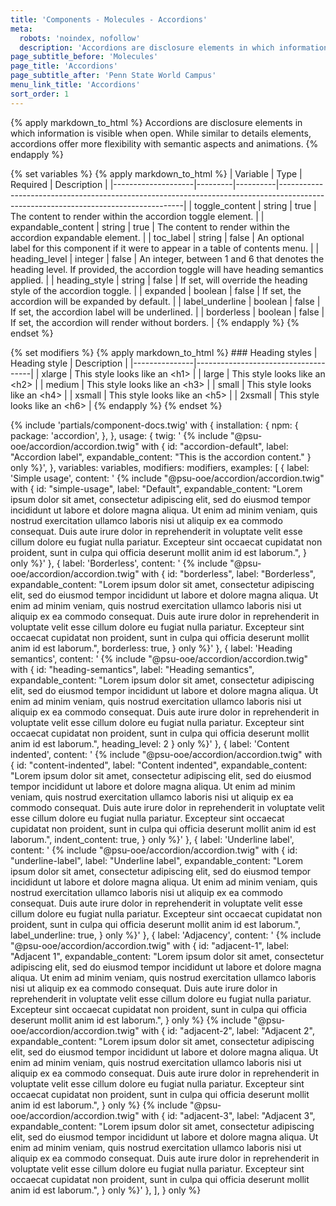 ```yaml
---
title: 'Components - Molecules - Accordions'
meta:
  robots: 'noindex, nofollow'
  description: 'Accordions are disclosure elements in which information is visible when open.'
page_subtitle_before: 'Molecules'
page_title: 'Accordions'
page_subtitle_after: 'Penn State World Campus'
menu_link_title: 'Accordions'
sort_order: 1
---
```

{% apply markdown_to_html %}
  Accordions are disclosure elements in which information is visible when open.
  While similar to details elements, accordions offer more flexibility with
  semantic aspects and animations.
{% endapply %}

{% set variables %}
  {% apply markdown_to_html %}
  | Variable           | Type    | Required | Description                                                                                                                        |
  |--------------------|---------|----------|------------------------------------------------------------------------------------------------------------------------------------|
  | toggle_content     | string  | true     | The content to render within the accordion toggle element.                                                                         |
  | expandable_content | string  | true     | The content to render within the accordion expandable element.                                                                     |
  | toc_label          | string  | false    | An optional label for this component if it were to appear in a table of contents menu.                                             |
  | heading_level      | integer | false    | An integer, between 1 and 6 that denotes the heading level. If provided, the accordion toggle will have heading semantics applied. |
  | heading_style      | string  | false    | If set, will override the heading style of the accordion toggle.                                                                   |
  | expanded           | boolean | false    | If set, the accordion will be expanded by default.                                                                                 |
  | label_underline    | boolean | false    | If set, the accordion label will be underlined.                                                                                    |
  | borderless         | boolean | false    | If set, the accordion will render without borders.                                                                                 |
  {% endapply %}
{% endset %}

{% set modifiers %}
  {% apply markdown_to_html %}
    ### Heading styles
    | Heading style | Description                         |
    |---------------|-------------------------------------|
    | xlarge        | This style looks like an &lt;h1&gt; |
    | large         | This style looks like an &lt;h2&gt; |
    | medium        | This style looks like an &lt;h3&gt; |
    | small         | This style looks like an &lt;h4&gt; |
    | xsmall        | This style looks like an &lt;h5&gt; |
    | 2xsmall       | This style looks like an &lt;h6&gt; |
  {% endapply %}
{% endset %}

{% include 'partials/component-docs.twig' with {
  installation: {
    npm: {
      package: 'accordion',
    },
  },
  usage: {
    twig: '
{% include "@psu-ooe/accordion/accordion.twig" with {
  id: "accordion-default",
  label: "Accordion label",
  expandable_content: "This is the accordion content."
} only %}',
  },
  variables: variables,
  modifiers: modifiers,
  examples: [
    {
      label: 'Simple usage', 
      content: '
{% include "@psu-ooe/accordion/accordion.twig" with {
  id: "simple-usage",
  label: "Default",
  expandable_content: "Lorem ipsum dolor sit amet, consectetur adipiscing elit, sed do eiusmod tempor incididunt ut labore et dolore magna aliqua. Ut enim ad minim veniam, quis nostrud exercitation ullamco laboris nisi ut aliquip ex ea commodo consequat. Duis aute irure dolor in reprehenderit in voluptate velit esse cillum dolore eu fugiat nulla pariatur. Excepteur sint occaecat cupidatat non proident, sunt in culpa qui officia deserunt mollit anim id est laborum.",
} only %}'
    },
    {
      label: 'Borderless',
      content: '
{% include "@psu-ooe/accordion/accordion.twig" with {
  id: "borderless",
  label: "Borderless",
  expandable_content: "Lorem ipsum dolor sit amet, consectetur adipiscing elit, sed do eiusmod tempor incididunt ut labore et dolore magna aliqua. Ut enim ad minim veniam, quis nostrud exercitation ullamco laboris nisi ut aliquip ex ea commodo consequat. Duis aute irure dolor in reprehenderit in voluptate velit esse cillum dolore eu fugiat nulla pariatur. Excepteur sint occaecat cupidatat non proident, sunt in culpa qui officia deserunt mollit anim id est laborum.",
  borderless: true,
} only %}'
    },
    {
      label: 'Heading semantics', 
      content: '
{% include "@psu-ooe/accordion/accordion.twig" with {
  id: "heading-semantics",
  label: "Heading semantics",
  expandable_content: "Lorem ipsum dolor sit amet, consectetur adipiscing elit, sed do eiusmod tempor incididunt ut labore et dolore magna aliqua. Ut enim ad minim veniam, quis nostrud exercitation ullamco laboris nisi ut aliquip ex ea commodo consequat. Duis aute irure dolor in reprehenderit in voluptate velit esse cillum dolore eu fugiat nulla pariatur. Excepteur sint occaecat cupidatat non proident, sunt in culpa qui officia deserunt mollit anim id est laborum.",
  heading_level: 2
} only %}'
    },
    {
      label: 'Content indented', 
      content: '
{% include "@psu-ooe/accordion/accordion.twig" with {
  id: "content-indented",
  label: "Content indented",
  expandable_content: "Lorem ipsum dolor sit amet, consectetur adipiscing elit, sed do eiusmod tempor incididunt ut labore et dolore magna aliqua. Ut enim ad minim veniam, quis nostrud exercitation ullamco laboris nisi ut aliquip ex ea commodo consequat. Duis aute irure dolor in reprehenderit in voluptate velit esse cillum dolore eu fugiat nulla pariatur. Excepteur sint occaecat cupidatat non proident, sunt in culpa qui officia deserunt mollit anim id est laborum.",
  indent_content: true,
} only %}'
    },
    {
      label: 'Underline label', 
      content: '
{% include "@psu-ooe/accordion/accordion.twig" with {
  id: "underline-label",
  label: "Underline label",
  expandable_content: "Lorem ipsum dolor sit amet, consectetur adipiscing elit, sed do eiusmod tempor incididunt ut labore et dolore magna aliqua. Ut enim ad minim veniam, quis nostrud exercitation ullamco laboris nisi ut aliquip ex ea commodo consequat. Duis aute irure dolor in reprehenderit in voluptate velit esse cillum dolore eu fugiat nulla pariatur. Excepteur sint occaecat cupidatat non proident, sunt in culpa qui officia deserunt mollit anim id est laborum.",
  label_underline: true,
} only %}'
    },
    {
      label: 'Adjacency', 
      content: '
{% include "@psu-ooe/accordion/accordion.twig" with {
  id: "adjacent-1",
  label: "Adjacent 1",
  expandable_content: "Lorem ipsum dolor sit amet, consectetur adipiscing elit, sed do eiusmod tempor incididunt ut labore et dolore magna aliqua. Ut enim ad minim veniam, quis nostrud exercitation ullamco laboris nisi ut aliquip ex ea commodo consequat. Duis aute irure dolor in reprehenderit in voluptate velit esse cillum dolore eu fugiat nulla pariatur. Excepteur sint occaecat cupidatat non proident, sunt in culpa qui officia deserunt mollit anim id est laborum.",
} only %}
{% include "@psu-ooe/accordion/accordion.twig" with {
  id: "adjacent-2",
  label: "Adjacent 2",
  expandable_content: "Lorem ipsum dolor sit amet, consectetur adipiscing elit, sed do eiusmod tempor incididunt ut labore et dolore magna aliqua. Ut enim ad minim veniam, quis nostrud exercitation ullamco laboris nisi ut aliquip ex ea commodo consequat. Duis aute irure dolor in reprehenderit in voluptate velit esse cillum dolore eu fugiat nulla pariatur. Excepteur sint occaecat cupidatat non proident, sunt in culpa qui officia deserunt mollit anim id est laborum.",
} only %}
{% include "@psu-ooe/accordion/accordion.twig" with {
  id: "adjacent-3",
  label: "Adjacent 3",
  expandable_content: "Lorem ipsum dolor sit amet, consectetur adipiscing elit, sed do eiusmod tempor incididunt ut labore et dolore magna aliqua. Ut enim ad minim veniam, quis nostrud exercitation ullamco laboris nisi ut aliquip ex ea commodo consequat. Duis aute irure dolor in reprehenderit in voluptate velit esse cillum dolore eu fugiat nulla pariatur. Excepteur sint occaecat cupidatat non proident, sunt in culpa qui officia deserunt mollit anim id est laborum.",
} only %}'
    },
  ],
} only %}

<br>
<br>